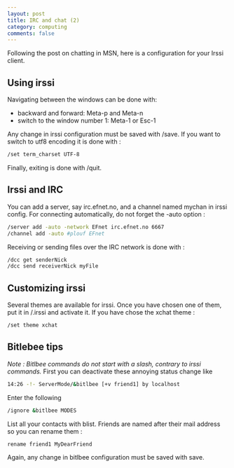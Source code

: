 ```yaml
---
layout: post
title: IRC and chat (2)
category: computing
comments: false
---
```



Following the post on chatting in MSN, here is a configuration for your Irssi client.
<!--more-->

## Using irssi
Navigating between the windows can be done with:

* backward and forward: <ic> Meta-p</ic> and <ic>Meta-n</ic>
* switch to the window number 1: <ic>Meta-1</ic> or <ic>Esc-1</ic>

Any change in irssi configuration must be saved with <ic>/save</ic>.
If you want to switch to utf8 encoding it is done with :

``` bash
/set term_charset UTF-8
```

Finally, exiting is done with <ic>/quit</ic>.

## Irssi and IRC
You can add a server, say irc.efnet.no, and a channel named mychan in irssi config. For connecting automatically, do not forget the <ic>-auto</ic> option :

``` bash
/server add -auto -network EFnet irc.efnet.no 6667
/channel add -auto #plouf EFnet 
```

Receiving or sending files over the IRC network is done with :

``` bash
/dcc get senderNick
/dcc send receiverNick myFile
```

## Customizing irssi
Several themes are available for irssi. Once you  have chosen one of them, put it in <ic><!--more-->/.irssi</ic> and activate it. If you have chose the xchat theme :

``` bash
/set theme xchat 
```

## Bitlebee tips
_Note : Bitlbee commands do not start with a slash, contrary to irssi commands._
First you can deactivate these annoying status change like

``` bash
14:26 -!- ServerMode/&bitlbee [+v friend1] by localhost
```

Enter the following

``` bash
/ignore &bitlbee MODES 
```

List all your contacts with <ic>blist</ic>.
Friends are named after their mail address so you can rename them :

``` bash
rename friend1 MyDearFriend 
```

Again, any change in bitlbee configuration must be saved with <ic>save</ic>.
